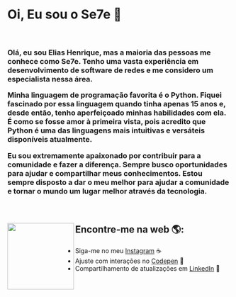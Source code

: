 # Oi, Eu sou o Se7e  🔮

<br>

<h3>
Olá, eu sou Elias Henrique, mas a maioria das pessoas me conhece como Se7e. Tenho uma vasta experiência em desenvolvimento de software de redes e me considero um especialista nessa área.

Minha linguagem de programação favorita é o Python. Fiquei fascinado por essa linguagem quando tinha apenas 15 anos e, desde então, tenho aperfeiçoado minhas habilidades com ela. É como se fosse amor à primeira vista, pois acredito que Python é uma das linguagens mais intuitivas e versáteis disponíveis atualmente.

Eu sou extremamente apaixonado por contribuir para a comunidade e fazer a diferença. Sempre busco oportunidades para ajudar e compartilhar meus conhecimentos. Estou sempre disposto a dar o meu melhor para ajudar a comunidade e tornar o mundo um lugar melhor através da tecnologia.

</h3>

<br>

## Encontre-me na web 🌎:<img align="left" width="150" height="150" src="https://user-images.githubusercontent.com/55928280/156580088-ea581c0e-607e-43f1-ab67-f3401902640e.png"></a>
- Siga-me no meu  <a href="https://www.instagram.com/__eliashenrique/">Instagram</a> ☕
- Ajuste com interações no <a href="https://codepen.io/elias-henrique"> Codepen</a> 🏓
- Compartilhamento de atualizações em <a href="https://www.linkedin.com/in/elias-henrique-moreira-167381194/">LinkedIn</a> 💼



